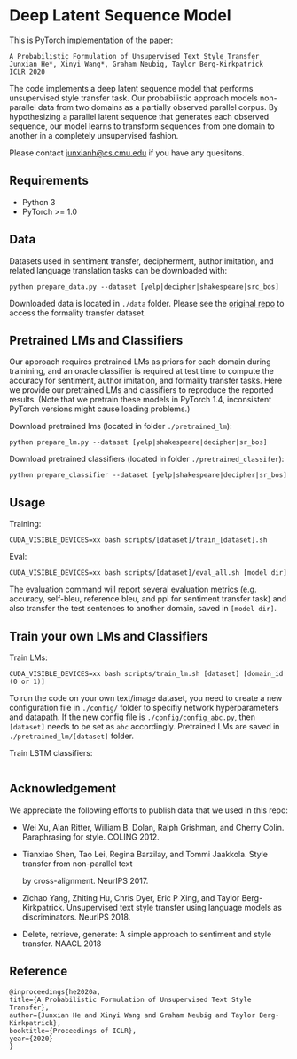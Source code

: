 # Deep Latent Sequence Model
This is PyTorch implementation of the [paper](https://arxiv.org/abs/2002.03912): 

```
A Probabilistic Formulation of Unsupervised Text Style Transfer
Junxian He*, Xinyi Wang*, Graham Neubig, Taylor Berg-Kirkpatrick
ICLR 2020
```

The code implements a deep latent sequence model that performs unsupervised style transfer task. Our probabilistic approach models non-parallel data from two domains as a partially observed parallel corpus. By hypothesizing a parallel latent sequence that generates each observed sequence, our model learns to transform sequences from one domain to another in a completely unsupervised fashion.

Please contact junxianh@cs.cmu.edu if you have any quesitons.

## Requirements
* Python 3
* PyTorch >= 1.0

## Data
Datasets used in sentiment transfer, decipherment, author imitation, and related language translation tasks  can be downloaded with:
```
python prepare_data.py --dataset [yelp|decipher|shakespeare|src_bos]
```
Downloaded data is located in `./data` folder. Please see the [original repo](https://github.com/raosudha89/GYAFC-corpus) to access the formality transfer dataset.

## Pretrained LMs and Classifiers
Our approach requires pretrained LMs as priors for each domain during trainining, and an oracle classifier is required at test time to compute the accuracy for sentiment, author imitation, and formality transfer tasks. Here we provide our pretrained LMs and classifiers to reproduce the reported results. (Note that we pretrain these models in PyTorch 1.4, inconsistent PyTorch versions might cause loading problems.)

Download pretrained lms (located in folder `./pretrained_lm`):
```
python prepare_lm.py --dataset [yelp|shakespeare|decipher|sr_bos]
```

Download pretrained classifiers (located in folder `./pretrained_classifer`):
```
python prepare_classifier --dataset [yelp|shakespeare|decipher|sr_bos]
```

## Usage
Training:
```
CUDA_VISIBLE_DEVICES=xx bash scripts/[dataset]/train_[dataset].sh
```

Eval:
```
CUDA_VISIBLE_DEVICES=xx bash scripts/[dataset]/eval_all.sh [model dir]
```

The evaluation command will report several evaluation metrics (e.g. accuracy, self-bleu, reference bleu, and ppl for sentiment transfer task) and also transfer the test sentences to another domain, saved in `[model dir]`.



## Train your own LMs and Classifiers

Train LMs:

```
CUDA_VISIBLE_DEVICES=xx bash scripts/train_lm.sh [dataset] [domain_id (0 or 1)]
```

To run the code on your own text/image dataset, you need to create a new configuration file in `./config/` folder to specifiy network hyperparameters and datapath. If the new config file is `./config/config_abc.py`, then `[dataset]` needs to be set as `abc` accordingly. Pretrained LMs are saved in `./pretrained_lm/[dataset]` folder.



Train LSTM classifiers:

```

```




## Acknowledgement

We appreciate the following efforts to publish data that we used in this repo:

* Wei Xu, Alan Ritter, William B. Dolan, Ralph Grishman, and Cherry Colin. Paraphrasing for style. COLING 2012.

* Tianxiao Shen, Tao Lei, Regina Barzilay, and Tommi Jaakkola. Style transfer from non-parallel text

  by cross-alignment. NeurIPS 2017.

* Zichao Yang, Zhiting Hu, Chris Dyer, Eric P Xing, and Taylor Berg-Kirkpatrick. Unsupervised text style transfer using language models as discriminators. NeurIPS 2018.

* Delete, retrieve, generate: A simple approach to sentiment and style transfer. NAACL 2018



## Reference

```
@inproceedings{he2020a,
title={A Probabilistic Formulation of Unsupervised Text Style Transfer},
author={Junxian He and Xinyi Wang and Graham Neubig and Taylor Berg-Kirkpatrick},
booktitle={Proceedings of ICLR},
year={2020}
}
```
